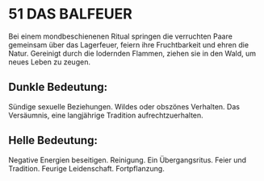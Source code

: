 # 51 DAS BALFEUER

Bei einem mondbeschienenen Ritual springen die verruchten 
Paare gemeinsam über das Lagerfeuer, feiern ihre Fruchtbarkeit 
und ehren die Natur. Gereinigt durch die lodernden Flammen, 
ziehen sie in den Wald, um neues Leben zu zeugen.
## Dunkle Bedeutung:
Sündige sexuelle Beziehungen. Wildes oder obszönes 
Verhalten. Das Versäumnis, eine langjährige Tradition 
aufrechtzuerhalten.
## Helle Bedeutung:
Negative Energien beseitigen. Reinigung. Ein Übergangsritus. 
Feier und Tradition. Feurige Leidenschaft. Fortpflanzung.